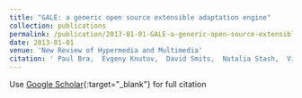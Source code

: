 ```yaml
---
title: "GALE: a generic open source extensible adaptation engine"
collection: publications
permalink: /publication/2013-01-01-GALE-a-generic-open-source-extensible-adaptation-engine
date: 2013-01-01
venue: 'New Review of Hypermedia and Multimedia'
citation: ' Paul Bra,  Evgeny Knutov,  David Smits,  Natalia Stash,  Vinicius Ramos, &quot;GALE: a generic open source extensible adaptation engine.&quot; New Review of Hypermedia and Multimedia, 2013.'
---
```

Use [Google Scholar](https://scholar.google.com/scholar?q=GALE:+a+generic+open+source+extensible+adaptation+engine){:target="_blank"} for full citation